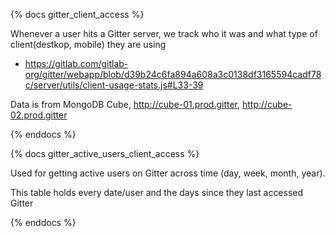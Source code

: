 {% docs gitter_client_access %}

Whenever a user hits a Gitter server, we track who it was and what type of client(destkop, mobile) they are using

 - https://gitlab.com/gitlab-org/gitter/webapp/blob/d39b24c6fa894a608a3c0138df3165594cadf78c/server/utils/client-usage-stats.js#L33-39

Data is from MongoDB Cube, http://cube-01.prod.gitter, http://cube-02.prod.gitter

{% enddocs %}


{% docs gitter_active_users_client_access %}

Used for getting active users on Gitter across time (day, week, month, year).

This table holds every date/user and the days since they last accessed Gitter

{% enddocs %}
